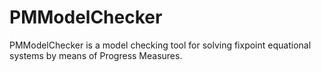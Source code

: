 # PMModelChecker
PMModelChecker is a model checking tool for solving fixpoint equational systems by means of Progress Measures.

